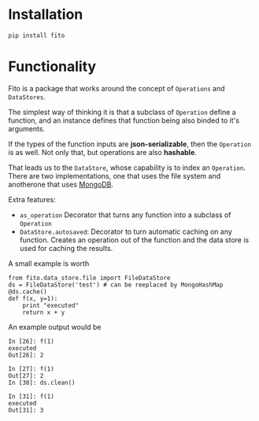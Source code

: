 # Installation

`pip install fito`


# Functionality

Fito is a package that works around the concept of `Operations` and `DataStores`.

The simplest way of thinking it is that a subclass of `Operation` define
a function, and an instance defines that function being also binded 
to it's arguments. 

If the types of the function inputs are **json-serializable**, 
then the `Operation` is as well. 
Not only that, but operations are also **hashable**.

That leads us to the `DataStore`, whose capability is to index an `Operation`.
There are two implementations, one that uses the file system and 
anotherone that uses [MongoDB](https://www.mongodb.com/).

Extra features:
* `as_operation` Decorator that turns any function into a subclass of `Operation`
* `DataStore.autosaved`: Decorator to turn automatic caching on any function. 
Creates an operation out of the function and the data store is used for caching the results. 

A small example is worth
```
from fito.data_store.file import FileDataStore
ds = FileDataStore('test') # can be reeplaced by MongoHashMap
@ds.cache()
def f(x, y=1):
    print "executed"
    return x + y
```

An example output would be
```
In [26]: f(1)
executed
Out[26]: 2

In [27]: f(1)
Out[27]: 2
In [30]: ds.clean()

In [31]: f(1)
executed
Out[31]: 3
```